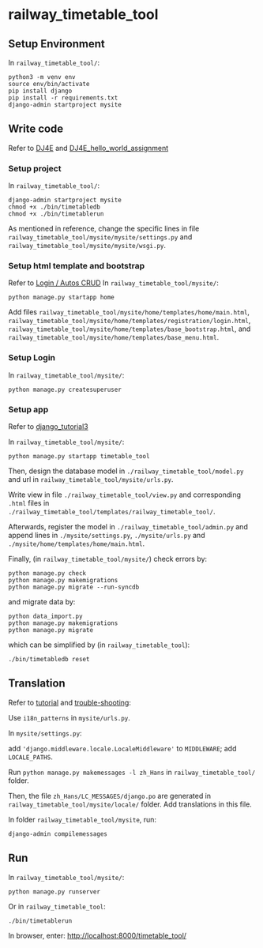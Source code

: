 # railway_timetable_tool

## Setup Environment
In `railway_timetable_tool/`:
```
python3 -m venv env
source env/bin/activate
pip install django
pip install -r requirements.txt
django-admin startproject mysite

```

## Write code
Refer to [DJ4E](https://www.dj4e.com/assn/dj4e_install.md) and [DJ4E_hello_world_assignment](https://www.dj4e.com/assn/dj4e_hello.md?PHPSESSID=e57e049f726e5f6ffa231212345a0eb6)

### Setup project 
In `railway_timetable_tool/`:
```
django-admin startproject mysite
chmod +x ./bin/timetabledb
chmod +x ./bin/timetablerun
```

As mentioned in reference, change the specific lines in file `railway_timetable_tool/mysite/mysite/settings.py` and `railway_timetable_tool/mysite/mysite/wsgi.py`.

### Setup html template and bootstrap
Refer to [Login / Autos CRUD](https://www.dj4e.com/assn/dj4e_autos.md?PHPSESSID=f20467a664b7c6f6b43c17cf4fed9d9b)
In `railway_timetable_tool/mysite/`:
```
python manage.py startapp home
```
Add files `railway_timetable_tool/mysite/home/templates/home/main.html`, `railway_timetable_tool/mysite/home/templates/registration/login.html`, `railway_timetable_tool/mysite/home/templates/base_bootstrap.html`, and `railway_timetable_tool/mysite/home/templates/base_menu.html`.

### Setup Login
In `railway_timetable_tool/mysite/`:
```
python manage.py createsuperuser
```

### Setup app
Refer to [django_tutorial3](https://docs.djangoproject.com/en/3.0/intro/tutorial03/)

In `railway_timetable_tool/mysite/`:
```
python manage.py startapp timetable_tool
```

Then, design the database model in `./railway_timetable_tool/model.py` and url in `railway_timetable_tool/mysite/urls.py`.

Write view in file `./railway_timetable_tool/view.py` and corresponding `.html` files in `./railway_timetable_tool/templates/railway_timetable_tool/`.

Afterwards, register the model in `./railway_timetable_tool/admin.py` and append lines in `./mysite/settings.py`, `./mysite/urls.py` and `./mysite/home/templates/home/main.html`.


Finally, (in `railway_timetable_tool/mysite/`) check errors by:
```
python manage.py check
python manage.py makemigrations
python manage.py migrate --run-syncdb
```

and migrate data by:
```
python data_import.py
python manage.py makemigrations
python manage.py migrate
```

which can be simplified by (in `railway_timetable_tool`):
```
./bin/timetabledb reset
```
## Translation
Refer to [tutorial](https://www.jianshu.com/p/bc3ada1b2ba1) and [trouble-shooting](https://stackoverflow.com/questions/2328185/django-i18n-common-causes-for-translations-not-appearing):

Use `i18n_patterns` in `mysite/urls.py`.

In `mysite/settings.py`: 

add `'django.middleware.locale.LocaleMiddleware'` to `MIDDLEWARE`; add `LOCALE_PATHS`.

Run `python manage.py makemessages -l zh_Hans` in `railway_timetable_tool/` folder.

Then, the file `zh_Hans/LC_MESSAGES/django.po` are generated in `railway_timetable_tool/mysite/locale/` folder. Add translations in this file.

In folder `railway_timetable_tool/mysite`, run:
```
django-admin compilemessages
```

## Run
In `railway_timetable_tool/mysite/`:
```
python manage.py runserver
```
Or in `railway_timetable_tool`:
```
./bin/timetablerun
```

In browser, enter: <http://localhost:8000/timetable_tool/>

